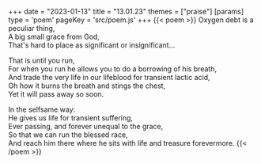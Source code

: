 +++
date = "2023-01-13"
title = "13.01.23"
themes = ["praise"]
[params]
  type = 'poem'
  pageKey = 'src/poem.js'
+++
{{< poem >}}
Oxygen debt is a peculiar thing,  
A big small grace from God,  
That's hard to place as significant or insignificant...  
  
That is until you run,  
For when you run he allows you to do a borrowing of his breath,  
And trade the very life in our lifeblood for transient lactic acid,  
Oh how it burns the breath and stings the chest,  
Yet it will pass away so soon.  
  
In the selfsame way:  
He gives us life for transient suffering,  
Ever passing, and forever unequal to the grace,  
So that we can run the blessed race,  
And reach him there where he sits with life and treasure forevermore.
{{< /poem >}}